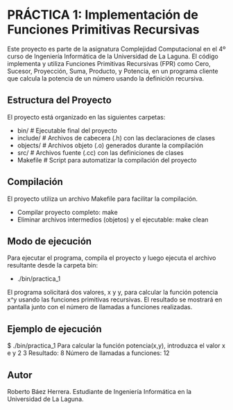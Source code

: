 
# PRÁCTICA 1: Implementación de Funciones Primitivas Recursivas

Este proyecto es parte de la asignatura Complejidad Computacional en el 4º curso de Ingeniería Informática de la Universidad de La Laguna. 
El código implementa y utiliza Funciones Primitivas Recursivas (FPR) como Cero, Sucesor, Proyección, Suma, Producto, y Potencia, en un programa cliente que calcula la potencia de un número usando la definición recursiva.


## Estructura del Proyecto

El proyecto está organizado en las siguientes carpetas:

 - bin/           # Ejecutable final del proyecto
 - include/       # Archivos de cabecera (.h) con las declaraciones de clases
 - objects/       # Archivos objeto (.o) generados durante la compilación
 - src/           # Archivos fuente (.cc) con las definiciones de clases
 - Makefile       # Script para automatizar la compilación del proyecto

## Compilación

El proyecto utiliza un archivo Makefile para facilitar la compilación.

 - Compilar proyecto completo:
    make
 - Eliminar archivos intermedios (objetos) y el ejecutable:
    make clean




## Modo de ejecución
Para ejecutar el programa, compila el proyecto y luego ejecuta el archivo resultante desde la carpeta bin:
 - ./bin/practica_1

El programa solicitará dos valores, x y y, para calcular la función potencia x^y usando las funciones primitivas recursivas. El resultado se mostrará en pantalla junto con el número de llamadas a funciones realizadas.

## Ejemplo de ejecución
$ ./bin/practica_1
Para calcular la función potencia(x,y), introduzca el valor x e y
2 3
Resultado: 8
Número de llamadas a funciones: 12

## Autor
Roberto Báez Herrera.
Estudiante de Ingeniería Informática en la Universidad de La Laguna.